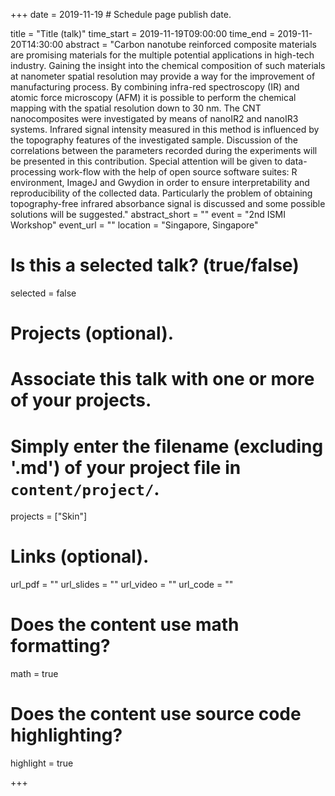 +++
date = 2019-11-19 # Schedule page publish date.

title = "Title (talk)"
time_start = 2019-11-19T09:00:00
time_end = 2019-11-20T14:30:00
abstract = "Carbon nanotube reinforced composite materials are promising materials for the multiple potential applications in high-tech industry. Gaining the insight into the chemical composition of such materials at nanometer spatial resolution may provide a way for the improvement of manufacturing process. By combining infra-red spectroscopy (IR) and atomic force microscopy (AFM) it is possible to perform the chemical mapping with the spatial resolution down to 30 nm. The CNT nanocomposites were investigated by means of nanoIR2 and nanoIR3 systems. Infrared signal intensity measured in this method is influenced by the topography features of the investigated sample. 
Discussion of the correlations between the parameters recorded during the experiments will be presented in this contribution.  Special attention will be given to data-processing work-flow with the help of open source software suites: R environment, ImageJ and Gwydion in order to ensure interpretability and reproducibility of the collected data.  Particularly the problem of obtaining topography-free infrared absorbance signal is discussed and some possible solutions will be suggested."
abstract_short = ""
event = "2nd ISMI Workshop"
event_url = ""
location = "Singapore, Singapore"

# Is this a selected talk? (true/false)
selected = false



# Projects (optional).
#   Associate this talk with one or more of your projects.
#   Simply enter the filename (excluding '.md') of your project file in `content/project/`.
projects = ["Skin"]

# Links (optional).
url_pdf = ""
url_slides = ""
url_video = ""
url_code = ""

# Does the content use math formatting?
math = true

# Does the content use source code highlighting?
highlight = true

+++
